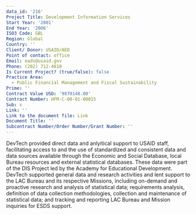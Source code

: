 ```yaml
---
data_id: '216'
Project Title: Development Information Services
Start Year: '2001'
End Year: '2006'
ISO3 Code: GBL
Region: Global
Country: ''
Client/ Donor: USAID/AED
Point of contact: office
Email: eads@usaid.gov
Phone: (202) 712-4810
Is Current Project? (true/false): false
Practice Area:
  - Public Financial Management and Fiscal Sustainability
Prime: ''
Contract Value USD: '9870148.00'
Contract Number: HFM-C-00-01-00015
Sub: x
Link: ''
Link to the document file: Link
Document Title: ''
Subcontract Number/Order Number/Grant Number: ''
---
```


DevTech provided direct data and anlyitical support to USAID staff, facilitating access to and the use of standardized and consistent data and data sources available through the Economic and Social Database, local Bureau resources and external statistical databases.  These data were part of the DIS Project led by the Academy for Educational Development. DevTech supported general data and research activities and lent support to the LAC Bureau and its respective Missions, including on-demand and proactive research and analysis of statistical data; requirements analysis, definition of data collection methodologies, collection and maintenance of statistical data; and tracking and reporting LAC Bureau and Mission inquiries for ESDS support.